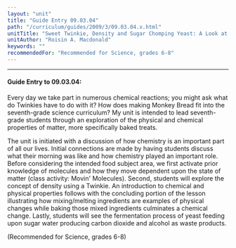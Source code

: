 ```yaml
---
layout: "unit"
title: "Guide Entry 09.03.04"
path: "/curriculum/guides/2009/3/09.03.04.x.html"
unitTitle: "Sweet Twinkie, Density and Sugar Chomping Yeast: A Look at Physical and Chemical Reactions in the Kitchen"
unitAuthor: "Roisin A. Macdonald"
keywords: ""
recommendedFor: "Recommended for Science, grades 6-8"
---
```

<body>
<hr/>
<h4>
Guide Entry to 09.03.04:
</h4>
Every day we take part in numerous chemical reactions; you might ask what do Twinkies have to do with it? How does making Monkey Bread fit into the seventh-grade science curriculum? My unit is intended to lead seventh-grade students through an exploration of the physical and chemical properties of matter, more specifically baked treats.
<p>
The unit is initiated with a discussion of how chemistry is an important part of all our lives. Initial connections are made by having students discuss what their morning was like and how chemistry played an important role.  Before considering the intended food subject area, we first activate prior knowledge of molecules and how they move dependent upon the state of matter (class activity: Movin' Molecules). Second, students will explore the concept of density using a Twinkie. An introduction to chemical and physical properties follows with the concluding portion of the lesson illustrating how mixing/melting ingredients are examples of physical changes while baking those mixed ingredients culminates a chemical change. Lastly, students will see the fermentation process of yeast feeding upon sugar water producing carbon dioxide and alcohol as waste products.
</p>
<p>
(Recommended for Science, grades 6-8)
</p>
</body>
